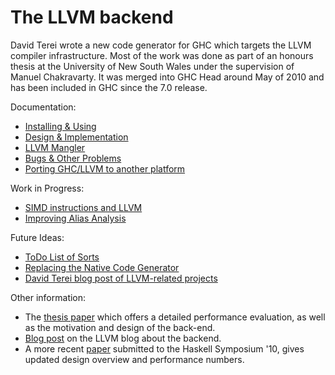 # The LLVM backend


David Terei wrote a new code generator for GHC which targets the LLVM compiler infrastructure. Most of the work was done as part of an honours thesis at the University of New South Wales under the supervision of Manuel Chakravarty. It was merged into GHC Head around May of 2010 and has been included in GHC since the 7.0 release.


Documentation:

- [Installing & Using](commentary/compiler/backends/llvm/installing)
- [Design & Implementation](commentary/compiler/backends/llvm/design)
- [LLVM Mangler](commentary/compiler/backends/llvm/mangler)
- [Bugs & Other Problems](commentary/compiler/backends/llvm/development-notes)
- [Porting GHC/LLVM to another platform](commentary/compiler/backends/llvm/ghc-llvm-porting)


Work in Progress:

- [SIMD instructions and LLVM](simd)
- [Improving Alias Analysis](commentary/compiler/backends/llvm/alias)


Future Ideas:

- [ToDo List of Sorts](commentary/compiler/backends/llvm/wip)
- [Replacing the Native Code Generator](commentary/compiler/backends/llvm/replacing-ncg)
- [David Terei blog post of LLVM-related projects](http://dterei.blogspot.com/2011/09/ghc-project-for-all.html)


Other information:

- The [thesis paper](http://www.cse.unsw.edu.au/~pls/thesis/davidt-thesis.pdf) which offers a detailed performance evaluation, as well as the motivation and design of the back-end.
- [Blog post](http://blog.llvm.org/2010/05/glasgow-haskell-compiler-and-llvm.html) on the LLVM blog about the backend.
- A more recent [paper](http://www.cse.unsw.edu.au/~chak/papers/TC10.html) submitted to the Haskell Symposium '10, gives updated design overview and performance numbers.
